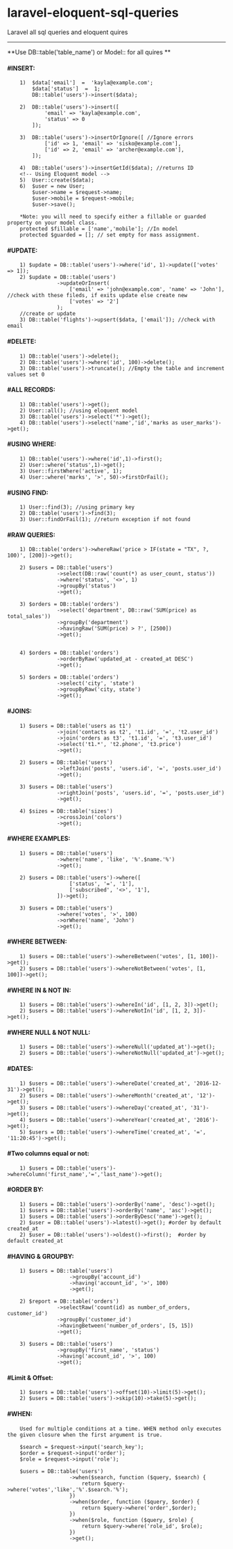 # laravel-eloquent-sql-queries
Laravel all sql queries and eloquent quires

<hr>
    
**Use DB::table('table_name') or Model:: for all quires **  
  
 #### #INSERT: 

        1)  $data['email']  =  'kayla@example.com';
            $data['status']  =  1;
            DB::table('users')->insert($data);

        2)  DB::table('users')->insert([
                'email' => 'kayla@example.com',
                'status' => 0
            ]);

        3)  DB::table('users')->insertOrIgnore([ //Ignore errors 
                ['id' => 1, 'email' => 'sisko@example.com'],
                ['id' => 2, 'email' => 'archer@example.com'],
            ]);

        4)  DB::table('users')->insertGetId($data); //returns ID
        <!-- Using Eloquent model -->
        5)  User::create($data);
        6)  $user = new User;
            $user->name = $request->name;
            $user->mobile = $request->mobile;
            $user->save();

        *Note: you will need to specify either a fillable or guarded property on your model class.
        protected $fillable = ['name','mobile']; //In model 
        protected $guarded = []; // set empty for mass assignment.
    
  #### #UPDATE: 

        1) $update = DB::table('users')->where('id', 1)->update(['votes' => 1]);
        2) $update = DB::table('users')
                    ->updateOrInsert(
                        ['email' => 'john@example.com', 'name' => 'John'],  //check with these fileds, if exits update else create new
                        ['votes' => '2']
                    );
        //create or update
        3) DB::table('flights')->upsert($data, ['email']); //check with email

 #### #DELETE:

        1) DB::table('users')->delete();
        2) DB::table('users')->where('id', 100)->delete();
        3) DB::table('users')->truncate(); //Empty the table and increment values set 0
        
 #### #ALL RECORDS:

        1) DB::table('users')->get();
        2) User::all(); //using eloquent model
        3) DB::table('users')->select('*')->get();
        4) DB::table('users')->select('name','id','marks as user_marks')->get();

 #### #USING WHERE: 

        1) DB::table('users')->where('id',1)->first();
        2) User::where('status',1)->get();
        3) User::firstWhere('active', 1);
        4) User::where('marks', '>', 50)->firstOrFail();

 #### #USING FIND:

        1) User::find(3); //using primary key
        2) DB::table('users')->find(3);
        3) User::findOrFail(1); //return exception if not found 

 #### #RAW QUERIES:

        1) DB::table('orders')->whereRaw('price > IF(state = "TX", ?, 100)', [200])->get();
        
        2) $users = DB::table('users')
                    ->select(DB::raw('count(*) as user_count, status'))
                    ->where('status', '<>', 1)
                    ->groupBy('status')
                    ->get();

        3) $orders = DB::table('orders')
                    ->select('department', DB::raw('SUM(price) as total_sales'))
                    ->groupBy('department')
                    ->havingRaw('SUM(price) > ?', [2500])
                    ->get();


        4) $orders = DB::table('orders')
                    ->orderByRaw('updated_at - created_at DESC')
                    ->get();

        5) $orders = DB::table('orders')
                    ->select('city', 'state')
                    ->groupByRaw('city, state')
                    ->get();


 #### #JOINS:

        1) $users = DB::table('users as t1')
                    ->join('contacts as t2', 't1.id', '=', 't2.user_id')
                    ->join('orders as t3', 't1.id', '=', 't3.user_id')
                    ->select('t1.*', 't2.phone', 't3.price')
                    ->get();

        2) $users = DB::table('users')
                    ->leftJoin('posts', 'users.id', '=', 'posts.user_id')
                    ->get();

        3) $users = DB::table('users')
                    ->rightJoin('posts', 'users.id', '=', 'posts.user_id')
                    ->get();

        4) $sizes = DB::table('sizes')
                    ->crossJoin('colors')
                    ->get();

 #### #WHERE EXAMPLES:

        1) $users = DB::table('users')
                    ->where('name', 'like', '%'.$name.'%')
                    ->get();

        2) $users = DB::table('users')->where([
                        ['status', '=', '1'],
                        ['subscribed', '<>', '1'],
                    ])->get();

        3) $users = DB::table('users')
                    ->where('votes', '>', 100)
                    ->orWhere('name', 'John')
                    ->get();


 #### #WHERE BETWEEN:

        1) $users = DB::table('users')->whereBetween('votes', [1, 100])->get();
        2) $users = DB::table('users')->whereNotBetween('votes', [1, 100])->get();

 #### #WHERE IN & NOT IN:

        1) $users = DB::table('users')->whereIn('id', [1, 2, 3])->get();
        2) $users = DB::table('users')->whereNotIn('id', [1, 2, 3])->get();

 #### #WHERE NULL & NOT NULL:

        1) $users = DB::table('users')->whereNull('updated_at')->get();
        2) $users = DB::table('users')->whereNotNull('updated_at')->get();

 #### #DATES:

        1) $users = DB::table('users')->whereDate('created_at', '2016-12-31')->get();
        2) $users = DB::table('users')->whereMonth('created_at', '12')->get();
        3) $users = DB::table('users')->whereDay('created_at', '31')->get();
        4) $users = DB::table('users')->whereYear('created_at', '2016')->get();
        5) $users = DB::table('users')->whereTime('created_at', '=', '11:20:45')->get();

 #### #Two columns equal or not:

        1) $users = DB::table('users')->whereColumn('first_name','=','last_name')->get();

 #### #ORDER BY:

        1) $users = DB::table('users')->orderBy('name', 'desc')->get();
        1) $users = DB::table('users')->orderBy('name', 'asc')->get();
        1) $users = DB::table('users')->orderByDesc('name')->get();
        2) $user = DB::table('users')->latest()->get(); #order by default created_at 
        2) $user = DB::table('users')->oldest()->first();  #order by default created_at

 #### #HAVING & GROUPBY:
    
        1) $users = DB::table('users')
                        ->groupBy('account_id')
                        ->having('account_id', '>', 100)
                        ->get();

        2) $report = DB::table('orders')
                    ->selectRaw('count(id) as number_of_orders, customer_id')
                    ->groupBy('customer_id')
                    ->havingBetween('number_of_orders', [5, 15])
                    ->get();

        3) $users = DB::table('users')
                    ->groupBy('first_name', 'status')
                    ->having('account_id', '>', 100)
                    ->get();

 #### #Limit & Offset:

        1) $users = DB::table('users')->offset(10)->limit(5)->get();
        2) $users = DB::table('users')->skip(10)->take(5)->get();

 #### #WHEN:

        Used for multiple conditions at a time. WHEN method only executes the given closure when the first argument is true.

        $search = $request->input('search_key');
        $order = $request->input('order');
        $role = $request->input('role');

        $users = DB::table('users')
                        ->when($search, function ($query, $search) {
                            return $query->where('votes','like','%'.$search.'%');
                        })
                        ->when($order, function ($query, $order) {
                            return $query->where('order',$order);
                        })
                        ->when($role, function ($query, $role) {
                            return $query->where('role_id', $role);
                        })
                        ->get();
